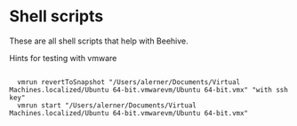 Shell scripts
====

These are all shell scripts that help with Beehive.

Hints for testing with vmware

<pre><code>
  vmrun revertToSnapshot "/Users/alerner/Documents/Virtual Machines.localized/Ubuntu 64-bit.vmwarevm/Ubuntu 64-bit.vmx" "with ssh key"
  vmrun start "/Users/alerner/Documents/Virtual Machines.localized/Ubuntu 64-bit.vmwarevm/Ubuntu 64-bit.vmx"
</code></pre>
